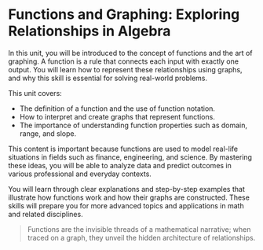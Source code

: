# Functions and Graphing: Exploring Relationships in Algebra

In this unit, you will be introduced to the concept of functions and the art of graphing. A function is a rule that connects each input with exactly one output. You will learn how to represent these relationships using graphs, and why this skill is essential for solving real-world problems.

This unit covers:

- The definition of a function and the use of function notation.
- How to interpret and create graphs that represent functions.
- The importance of understanding function properties such as domain, range, and slope.

This content is important because functions are used to model real-life situations in fields such as finance, engineering, and science. By mastering these ideas, you will be able to analyze data and predict outcomes in various professional and everyday contexts.

You will learn through clear explanations and step-by-step examples that illustrate how functions work and how their graphs are constructed. These skills will prepare you for more advanced topics and applications in math and related disciplines.

> Functions are the invisible threads of a mathematical narrative; when traced on a graph, they unveil the hidden architecture of relationships.